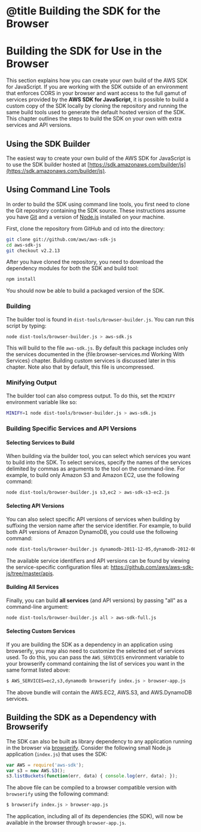 # @title Building the SDK for the Browser

# Building the SDK for Use in the Browser

This section explains how you can create your own build of the AWS SDK for
JavaScript. If you are working with the SDK outside of an environment that
enforces CORS in your browser and want access to the full gamut of services
provided by the **AWS SDK for JavaScript**, it is possible to build a custom
copy of the SDK locally by cloning the repository and running the same build
tools used to generate the default hosted version of the SDK. This chapter
outlines the steps to build the SDK on your own with extra services and API
versions.

## Using the SDK Builder

The easiest way to create your own build of the AWS SDK for JavaScript is to
use the SDK builder hosted at
[https://sdk.amazonaws.com/builder/js](https://sdk.amazonaws.com/builder/js).

## Using Command Line Tools

In order to build the SDK using command line tools, you first need to clone
the Git repository containing the SDK source. These instructions assume
you have [Git](http://git-scm.org) and a version of
[Node.js](http://nodejs.org) installed on your machine.

First, clone the repository from GitHub and cd into the directory:

```bash
git clone git://github.com/aws/aws-sdk-js
cd aws-sdk-js
git checkout v2.2.13
```

After you have cloned the repository, you need to download the dependency modules
for both the SDK and build tool:

```bash
npm install
```

You should now be able to build a packaged version of the SDK.

### Building

The builder tool is found in `dist-tools/browser-builder.js`. You can run
this script by typing:

```bash
node dist-tools/browser-builder.js > aws-sdk.js
```

This will build to the file `aws-sdk.js`. By default this package includes
only the services documented in the {file:browser-services.md Working With Services}
chapter. Building custom services is discussed later in this chapter. Note
also that by default, this file is uncompressed.

### Minifying Output

The builder tool can also compress output. To do this, set the `MINIFY`
environment variable like so:

```bash
MINIFY=1 node dist-tools/browser-builder.js > aws-sdk.js
```

### Building Specific Services and API Versions

#### Selecting Services to Build

When building via the builder tool, you can select which services you want to
build into the SDK. To select services, specify the names of the services
delimited by commas as arguments to the tool on the command-line. For example,
to build only Amazon S3 and Amazon EC2, use the following command:

```bash
node dist-tools/browser-builder.js s3,ec2 > aws-sdk-s3-ec2.js
```

#### Selecting API Versions

You can also select specific API versions of services when building
by suffixing the version name after the service identifier. For example, to
build both API versions of Amazon DynamoDB, you could use the following
command:

```bash
node dist-tools/browser-builder.js dynamodb-2011-12-05,dynamodb-2012-08-10
```

The available service identifiers and API versions can be found by viewing the
service-specific configuration files at:
<https://github.com/aws/aws-sdk-js/tree/master/apis>.

#### Building All Services

Finally, you can build **all services** (and API versions) by passing "all"
as a command-line argument:

```bash
node dist-tools/browser-builder.js all > aws-sdk-full.js
```
#### Selecting Custom Services

If you are building the SDK as a dependency in an application using browserify,
you may also need to customize the selected set of services used. To do this,
you can pass the `AWS_SERVICES` environment variable to your browserify
command containing the list of services you want in the same format listed
above:

```sh
$ AWS_SERVICES=ec2,s3,dynamodb browserify index.js > browser-app.js
```

The above bundle will contain the AWS.EC2, AWS.S3, and AWS.DynamoDB services.

## Building the SDK as a Dependency with Browserify

The SDK can also be built as library dependency to any application running
in the browser via [browserify](http://browserify.org). Consider the following
small Node.js application (`index.js`) that uses the SDK:

```js
var AWS = require('aws-sdk');
var s3 = new AWS.S3();
s3.listBuckets(function(err, data) { console.log(err, data); });
```

The above file can be compiled to a browser compatible version with
`browserify` using the following command:

```sh
$ browserify index.js > browser-app.js
```

The application, including all of its dependencies (the SDK), will now be
available in the browser through `browser-app.js`.
